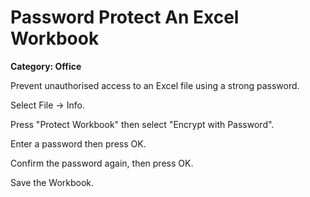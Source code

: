 # Password Protect An Excel Workbook

__Category: Office__

Prevent unauthorised access to an Excel file using a strong password.

Select File -> Info.

Press "Protect Workbook" then select "Encrypt with Password".

Enter a password then press OK.

Confirm the password again, then press OK.

Save the Workbook.
